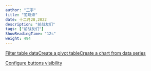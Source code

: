 ```yaml
---
author: "王宇"
title: "范晓烽"
date: 十二月28,2022
description: "前战友们"
tags: ["前战友们"]
ShowReadingTime: "12s"
weight: 494
---
```

  

  

[Filter table data](#)[Create a pivot table](#)[Create a chart from data series](#)

[Configure buttons visibility](/users/tfac-settings.action)